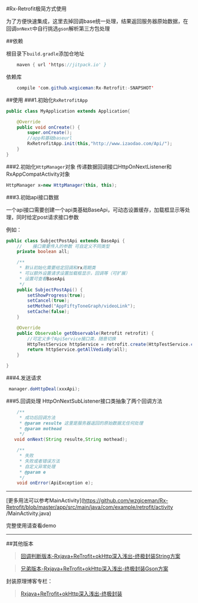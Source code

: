 #Rx-Retrofit极简方式使用

为了方便快速集成，这里去掉回调base统一处理，结果返回服务器原始数据，在回调`onNext`中自行挑选`gson`解析第三方包处理

##依赖

根目录下`build.gradle`添加仓地址

```java
	maven { url 'https://jitpack.io' }
```

依赖库

```java
	compile 'com.github.wzgiceman:Rx-Retrofit:-SNAPSHOT'
```

##使用
###1.初始化`RxRetrofitApp`

```java
public class MyApplication extends Application{

    @Override
    public void onCreate() {
        super.onCreate();
        //app和基础baseurl
        RxRetrofitApp.init(this,"http://www.izaodao.com/Api/");
    }
}

```
###2.初始化`HttpManager`对象
传递数据回调接口HttpOnNextListener和RxAppCompatActivity对象

```java
HttpManager x=new HttpManager(this, this);
```

###3.初始api接口数据

一个api接口需要创建一个api类基础BaseApi，可动态设置缓存，加载框显示等处理，同时给定post请求接口参数

例如：
```java
public class SubjectPostApi extends BaseApi {
    //    接口需要传入的参数 可自定义不同类型
    private boolean all;

    /**
     * 默认初始化需要给定回调和rx周期类
     * 可以额外设置请求设置加载框显示，回调等（可扩展）
     * 设置可查看BaseApi
     */
    public SubjectPostApi() {
        setShowProgress(true);
        setCancel(true);
        setMothed("AppFiftyToneGraph/videoLink");
        setCache(false);
    }

    @Override
    public Observable getObservable(Retrofit retrofit) {
        //可定义多个ApiService接口类，随意切换
        HttpTestService httpService = retrofit.create(HttpTestService.class);
        return httpService.getAllVedioBy(all);
    }

}
```


###4.发送请求

```java
 manager.doHttpDeal(xxxApi);
```


###5.回调处理
HttpOnNextSubListener接口类抽象了两个回调方法
```java
    /**
     * 成功后回调方法
     * @param resulte 这里是服务器返回的原始数据无任何处理
     * @param mothead
     */
   void onNext(String resulte,String mothead);

    /**
     * 失败
     * 失败或者错误方法
     * 自定义异常处理
     * @param e
     */
    void onError(ApiException e);

```

***

[更多用法可以参考MainActivity](https://github.com/wzgiceman/Rx-Retrofit/blob/master/app/src/main/java/com/example/retrofit/activity
/MainActivity.java)

完整使用请查看demo
***
##其他版本


>[回调判断版本-Rxjava+ReTrofit+okHttp深入浅出-终极封装String方案](https://github.com/wzgiceman/RxjavaRetrofitDemo-string-master)

>[兄弟版本-Rxjava+ReTrofit+okHttp深入浅出-终极封装Gson方案](https://github.com/wzgiceman/RxjavaRetrofitDemo-master)



封装原理博客专栏：

>[Rxjava+ReTrofit+okHttp深入浅出-终极封装](http://blog.csdn.net/column/details/13297.html)



